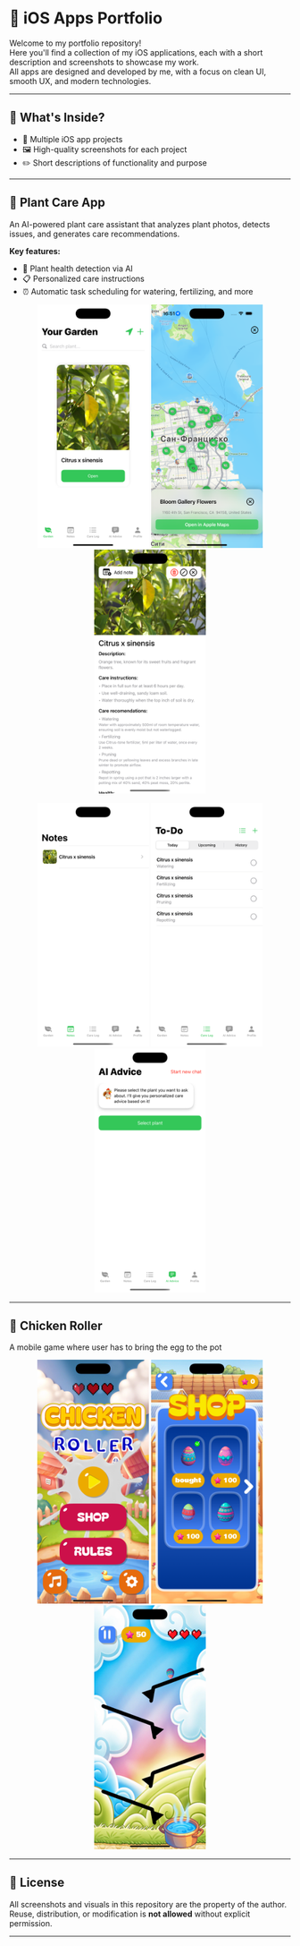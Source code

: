 # 📱 iOS Apps Portfolio

Welcome to my portfolio repository!  
Here you'll find a collection of my iOS applications, each with a short description and screenshots to showcase my work.  
All apps are designed and developed by me, with a focus on clean UI, smooth UX, and modern technologies.

---

## 🔹 What's Inside?
- 📸 Multiple iOS app projects
- 🖼 High-quality screenshots for each project
- ✏️ Short descriptions of functionality and purpose

---

## 🌿 Plant Care App
An AI-powered plant care assistant that analyzes plant photos, detects issues, and generates care recommendations.

**Key features:**
- 🌱 Plant health detection via AI  
- 📋 Personalized care instructions  
- ⏰ Automatic task scheduling for watering, fertilizing, and more  

<p align="center">
  <img src="Applications/FloraMind/fm1.png" width="200">
  <img src="Applications/FloraMind/fm2.png" width="200">
  <img src="Applications/FloraMind/fm3.png" width="200">
</p>
<p align="center">
  <img src="Applications/FloraMind/fm4.png" width="200">
  <img src="Applications/FloraMind/fm5.png" width="200">
  <img src="Applications/FloraMind/fm6.png" width="200">
</p>

---

## 🐣 Chicken Roller
A mobile game where user has to bring the egg to the pot

<p align="center">
  <img src="Applications/Chicken Roller/ch1.png" width="200">
  <img src="Applications/Chicken Roller/ch2.png" width="200">
  <img src="Applications/Chicken Roller/ch3.png" width="200">
</p>

---

## 📜 License
All screenshots and visuals in this repository are the property of the author.  
Reuse, distribution, or modification is **not allowed** without explicit permission.

---
